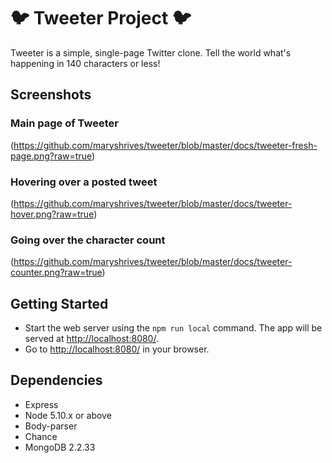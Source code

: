 # :bird: Tweeter Project :bird:

Tweeter is a simple, single-page Twitter clone.
Tell the world what's happening in 140 characters or less!

## Screenshots
### Main page of Tweeter
(https://github.com/maryshrives/tweeter/blob/master/docs/tweeter-fresh-page.png?raw=true)
### Hovering over a posted tweet
(https://github.com/maryshrives/tweeter/blob/master/docs/tweeter-hover.png?raw=true)
### Going over the character count
(https://github.com/maryshrives/tweeter/blob/master/docs/tweeter-counter.png?raw=true)

## Getting Started

- Start the web server using the `npm run local` command. The app will be served at <http://localhost:8080/>.
- Go to <http://localhost:8080/> in your browser.

## Dependencies

- Express
- Node 5.10.x or above
- Body-parser
- Chance
- MongoDB 2.2.33